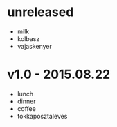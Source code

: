 
# unreleased

 - milk
 - kolbasz
 - vajaskenyer

# v1.0 - 2015.08.22

- lunch
- dinner
- coffee
- tokkaposztaleves
